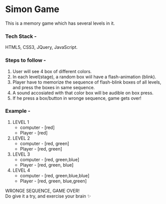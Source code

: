 # Simon Game
This is a memory game which has several levels in it.

### Tech Stack -
HTML5, CSS3, JQuery, JavaScript.

### Steps to follow -
1. User will see 4 box of different colors.
2. In each level(stage), a random box wiil have a flash-animation (blink).
3. Player have to memorize the sequence of flash-blink boxes of all levels, and press the boxes in same sequence.
4. A sound accosiated with that color box will be audible on box press.
5. If he press a box/button in wronge sequence, game gets over!

### Example -
<ol>
  <li>LEVEL 1
    <ul>
      <li>computer - [red]</li>
      <li>Player - [red]</li>
    </ul>
  </li>
  <li>LEVEL 2
    <ul>
      <li>computer - [red, green]</li>
      <li>Player - [red, green]</li>
    </ul>
  </li>
  <li>LEVEL 3
    <ul>
      <li>computer - [red, green,blue]</li>
      <li>Player - [red, green, blue]</li>
    </ul>
  </li>
  <li>LEVEL 4
    <ul>
      <li>computer - [red, green,blue,blue]</li>
      <li>Player - [red, green, blue,green]</li>
    </ul>
  </li>
</ol>
WRONGE SEQUENCE, GAME OVER!
<br>
Do give it a try, and exercise your brain ✨
